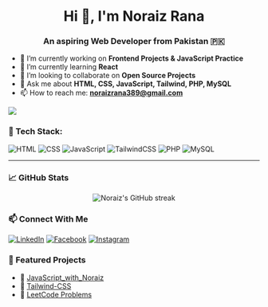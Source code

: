 <h1 align="center">Hi 👋, I'm Noraiz Rana</h1>
<h3 align="center">An aspiring Web Developer from Pakistan 🇵🇰</h3>

- 🔭 I’m currently working on **Frontend Projects & JavaScript Practice**
- 🌱 I’m currently learning **React**
- 👯 I’m looking to collaborate on **Open Source Projects**
- 💬 Ask me about **HTML, CSS, JavaScript, Tailwind, PHP, MySQL**
- 📫 How to reach me: **noraizrana389@gmail.com**

![](https://komarev.com/ghpvc/?username=NoraizRana&color=blue)


### 🚀 Tech Stack:

![HTML](https://img.shields.io/badge/-HTML5-E34F26?logo=html5&logoColor=white)
![CSS](https://img.shields.io/badge/-CSS3-1572B6?logo=css3&logoColor=white)
![JavaScript](https://img.shields.io/badge/-JavaScript-F7DF1E?logo=javascript&logoColor=black)
![TailwindCSS](https://img.shields.io/badge/-Tailwind_CSS-38B2AC?logo=tailwind-css&logoColor=white)
![PHP](https://img.shields.io/badge/-PHP-777BB4?logo=php&logoColor=white)
![MySQL](https://img.shields.io/badge/-MySQL-4479A1?logo=mysql&logoColor=white)

---

### 📈 GitHub Stats


<p align="center">
  <img src="https://github-readme-streak-stats.herokuapp.com/?user=NoraizRana&theme=radical" alt="Noraiz's GitHub streak" />
</p>



### 📫 Connect With Me

[![LinkedIn](https://img.shields.io/badge/-LinkedIn-blue?logo=linkedin&logoColor=white)](https://www.linkedin.com/in/noraiz-rana-291277344)
[![Facebook](https://img.shields.io/badge/-Facebook-1877F2?logo=facebook&logoColor=white)](https://facebook.com/noraiz.rana.77)
[![Instagram](https://img.shields.io/badge/-Instagram-E4405F?logo=instagram&logoColor=white)](https://instagram.com/noraizrana1)

### 📌 Featured Projects

- 🔹 [JavaScript_with_Noraiz](https://github.com/NoraizRana/JavaScript_with_Noraiz)
- 🔹 [Tailwind-CSS](https://github.com/NoraizRana/Tailwind-CSS)
- 🔹 [LeetCode Problems](https://github.com/NoraizRana/LeetCode-Problems)


